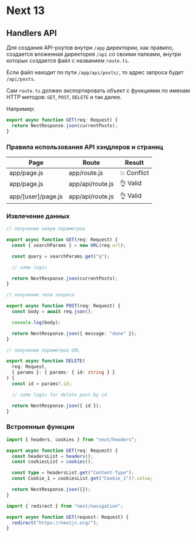 # Next 13

## Handlers API

Для создания API-роутов внутри `/app` директории, как правило, создается вложенная директория `/api` со своими папками, внутри которых создается файл с названием `route.ts`.

Если файл находит по пути `/app/api/posts/`, то адрес запроса будет `/api/posts`.

Сам `route.ts` должен экспортировать объект с функциями по именам HTTP методов: `GET`, `POST`, `DELETE` и так далее.

Например:

```typescript
export async function GET(req: Request) {
  return NextResponse.json(currentPosts);
}
```

### Правила использования API хэндлеров и страниц

| Page               | Route            | Result      |
| ------------------ | ---------------- | ----------- |
| app/page.js        | app/route.js     | 💥 Conflict |
| app/page.js        | app/api/route.js | 👌 Valid    |
| app/[user]/page.js | app/api/route.js | 👌 Valid    |

### Извлечение данных

```typescript
// получение квери параметров

export async function GET(req: Request) {
  const { searchParams } = new URL(req.url);

  const query = searchParams.get("q");

  // some logic

  return NextResponse.json(currentPosts);
}
```

```typescript
// получение тела запроса

export async function POST(req: Request) {
  const body = await req.json();

  console.log(body);

  return NextResponse.json({ message: "done" });
}
```

```typescript
// получение параметров URL

export async function DELETE(
  req: Request,
  { params }: { params: { id: string } }
) {
  const id = params?.id;

  // some logic for delete post by id

  return NextResponse.json({ id });
}
```

### Встроенные функции

```typescript
import { headers, cookies } from "next/headers";

export async function GET(req: Request) {
  const headersList = headers();
  const cookiesList = cookies();

  const type = headersList.get("Content-Type");
  const Cookie_1 = cookiesList.get("Cookie_1")?.value;

  return NextResponse.json({});
}
```

```typescript
import { redirect } from "next/navigation";

export async function GET(request: Request) {
  redirect("https://nextjs.org/");
}
```